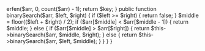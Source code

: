 <?php

//使用二分查找，寻找一个半有序数组 [4, 5, 6, 7, 0, 1, 2] 中间无序的地方

class Solution
{
    public function findKey($arr)
    {
        $key = $this->erfen($arr, 0, count($arr) - 1);
        return $key;
    }
    
    public function binarySearch($arr, $left, $right)
    {
        if ($left >= $right) {
            return false;
        }
        $middle = floor(($left + $right) / 2);
        if ($arr[$middle] < $arr[$middle - 1]) {
            return $middle;
        } else {
            if ($arr[$middle] > $arr[$right]) {
                return $this->binarySearch($arr, $middle, $right);
            } else {
                return $this->binarySearch($arr, $left, $middle);
            }
        }
    }
}